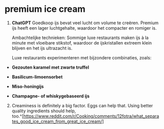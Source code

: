 # premium ice cream
1. **ChatGPT**
   Goedkoop ijs bevat veel lucht om volume te creëren. Premium ijs heeft een lager luchtgehalte, waardoor het compacter en romiger is.
   
   Ambachtelijke technieken: Sommige luxe restaurants maken ijs à la minute met vloeibare stikstof, waardoor de ijskristallen extreem klein blijven en het ijs ultrazacht is.
   
   Luxe restaurants experimenteren met bijzondere combinaties, zoals:

- **Gezouten karamel met zwarte truffel**
    
- **Basilicum-limoensorbet**
    
- **Miso-honingijs**
    
- **Champagne- of whiskygebaseerd ijs**
2. Creaminess is definitely a big factor. Eggs can help that. Using better quality ingredients should help, too.^[https://www.reddit.com/r/Cooking/comments/12fotra/what_separates_good_ice_cream_from_great_ice_cream/]